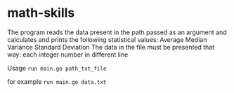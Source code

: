 # math-skills

The program reads the data present in the path passed as an argument and calculates and prints the following statistical values:
Average
Median
Variance
Standard Deviation
The data in the file must be presented that way: each integer number in different line

Usage `run main.go path_txt_file`

for example `run main.go data.txt`


